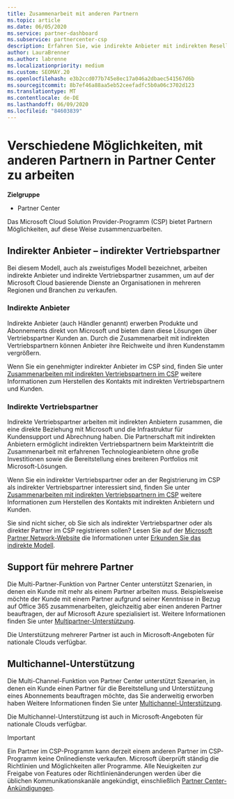 ```yaml
---
title: Zusammenarbeit mit anderen Partnern
ms.topic: article
ms.date: 06/05/2020
ms.service: partner-dashboard
ms.subservice: partnercenter-csp
description: Erfahren Sie, wie indirekte Anbieter mit indirekten Resellern im Cloud Solution Provider-Programm (CSP) zusammenarbeiten, und legen Sie fest, welche Rolle für Sie geeignet ist.
author: LauraBrenner
ms.author: labrenne
ms.localizationpriority: medium
ms.custom: SEOMAY.20
ms.openlocfilehash: e3b2ccd077b745e8ec17a046a2dbaec541567d6b
ms.sourcegitcommit: 8b7ef46a88aa5eb52ceefadfc5b0a06c3702d123
ms.translationtype: MT
ms.contentlocale: de-DE
ms.lasthandoff: 06/09/2020
ms.locfileid: "84603839"
---
```

# <a name="different-ways-you-can-work-with-other-partners-in-partner-center"></a>Verschiedene Möglichkeiten, mit anderen Partnern in Partner Center zu arbeiten

**Zielgruppe**

- Partner Center

Das Microsoft Cloud Solution Provider-Programm (CSP) bietet Partnern Möglichkeiten, auf diese Weise zusammenzuarbeiten.

## <a name="indirect-provider-indirect-reseller-model"></a>Indirekter Anbieter – indirekter Vertriebspartner

Bei diesem Modell, auch als zweistufiges Modell bezeichnet, arbeiten indirekte Anbieter und indirekte Vertriebspartner zusammen, um auf der Microsoft Cloud basierende Dienste an Organisationen in mehreren Regionen und Branchen zu verkaufen. 

### <a name="indirect-providers"></a>Indirekte Anbieter

Indirekte Anbieter (auch Händler genannt) erwerben Produkte und Abonnements direkt von Microsoft und bieten dann diese Lösungen über Vertriebspartner Kunden an. Durch die Zusammenarbeit mit indirekten Vertriebspartnern können Anbieter ihre Reichweite und ihren Kundenstamm vergrößern. 

Wenn Sie ein genehmigter indirekter Anbieter im CSP sind, finden Sie unter [Zusammenarbeiten mit indirekten Vertriebspartnern im CSP](indirect-provider-tasks-in-partner-center.md) weitere Informationen zum Herstellen des Kontakts mit indirekten Vertriebspartnern und Kunden. 

### <a name="indirect-resellers"></a>Indirekte Vertriebspartner

Indirekte Vertriebspartner arbeiten mit indirekten Anbietern zusammen, die eine direkte Beziehung mit Microsoft und die Infrastruktur für Kundensupport und Abrechnung haben. Die Partnerschaft mit indirekten Anbietern ermöglicht indirekten Vertriebspartnern beim Markteintritt die Zusammenarbeit mit erfahrenen Technologieanbietern ohne große Investitionen sowie die Bereitstellung eines breiteren Portfolios mit Microsoft-Lösungen. 

Wenn Sie ein indirekter Vertriebspartner oder an der Registrierung im CSP als indirekter Vertriebspartner interessiert sind, finden Sie unter [Zusammenarbeiten mit indirekten Vertriebspartnern im CSP](indirect-reseller-tasks-in-partner-center.md) weitere Informationen zum Herstellen des Kontakts mit indirekten Anbietern und Kunden.

Sie sind nicht sicher, ob Sie sich als indirekter Vertriebspartner oder als direkter Partner im CSP registrieren sollen? Lesen Sie auf der [Microsoft Partner Network-Website](https://partner.microsoft.com) die Informationen unter [Erkunden Sie das indirekte Modell](https://partner.microsoft.com/cloud-solution-provider/indirect).   

## <a name="multi-partner-support"></a>Support für mehrere Partner

Die Multi-Partner-Funktion von Partner Center unterstützt Szenarien, in denen ein Kunde mit mehr als einem Partner arbeiten muss. Beispielsweise möchte der Kunde mit einem Partner aufgrund seiner Kenntnisse in Bezug auf Office 365 zusammenarbeiten, gleichzeitig aber einen anderen Partner beauftragen, der auf Microsoft Azure spezialisiert ist. Weitere Informationen finden Sie unter [Multipartner-Unterstützung](multipartner.md).

Die Unterstützung mehrerer Partner ist auch in Microsoft-Angeboten für nationale Clouds verfügbar. 

## <a name="multi-channel-support"></a>Multichannel-Unterstützung

Die Multi-Channel-Funktion von Partner Center unterstützt Szenarien, in denen ein Kunde einen Partner für die Bereitstellung und Unterstützung eines Abonnements beauftragen möchte, das Sie anderweitig erworben haben Weitere Informationen finden Sie unter [Multichannel-Unterstützung](multichannel.md).

Die Multichannel-Unterstützung ist auch in Microsoft-Angeboten für nationale Clouds verfügbar.

> [!IMPORTANT]  
> Ein Partner im CSP-Programm kann derzeit einem anderen Partner im CSP-Programm keine Onlinedienste verkaufen. Microsoft überprüft ständig die Richtlinien und Möglichkeiten aller Programme. Alle Neuigkeiten zur Freigabe von Features oder Richtlinienänderungen werden über die üblichen Kommunikationskanäle angekündigt, einschließlich [Partner Center-Ankündigungen](announcements/index.md).
